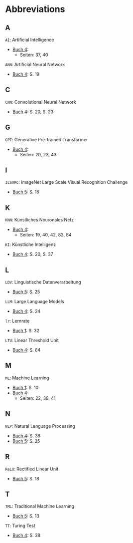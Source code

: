 # Abbreviations

## A

`AI`: Artificial Intelligence
* [Buch 4](./Buch4.md):
  - Seiten: 37, 40

`ANN`: Artificial Neural Network
* [Buch 4](./Buch4.md): S. 19

## C

`CNN`: Convolutional Neural Network
* [Buch 4](./Buch4.md): S. 20, S. 23

## G

`GPT`: Generative Pre-trained Transformer
* [Buch 4](./Buch4.md):
  - Seiten: 20, 23, 43

## I

`ILSVRC`: ImageNet Large Scale Visual Recognition Challenge
* [Buch 5](./Buch5.md): S. 16

## K

`KNN`: Künstliches Neuronales Netz
* [Buch 4](./Buch4.md):
  - Seiten: 19, 40, 42, 82, 84

`KI`: Künstliche Intelligenz
* [Buch 4](./Buch4.md): S. 20, S. 37

## L

`LDV`: Linguistische Datenverarbeitung
* [Buch 5](./Buch5.md): S. 25

`LLM`: Large Language Models
* [Buch 4](./Buch4.md): S. 24

`lr`: Lernrate
* [Buch 1](./Buch1.md): S. 32

`LTU`: Linear Threshold Unit
* [Buch 4](./Buch4.md): S. 84

## M

`ML`: Machine Learning
* [Buch 1](./Buch1.md): S. 10
* [Buch 4](./Buch4.md):
  - Seiten: 22, 38, 41

## N

`NLP`: Natural Language Processing
* [Buch 4](./Buch4.md): S. 38
* [Buch 5](./Buch5.md): S. 25

## R

`ReLU`: Rectified Linear Unit
* [Buch 5](./Buch5.md): S. 18

## T

`TML`: Traditional Machine Learning
* [Buch 5](./Buch5.md): S. 13

`TT`: Turing Test
* [Buch 4](./Buch4.md): S. 38
